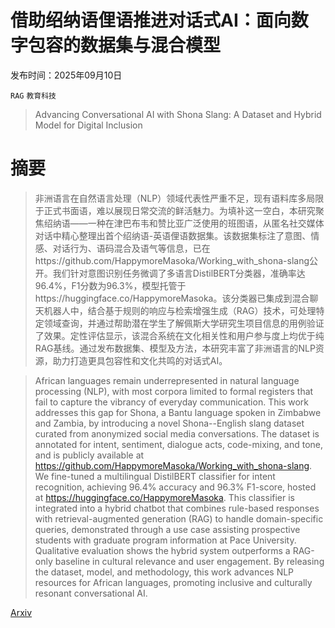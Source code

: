 # 借助绍纳语俚语推进对话式AI：面向数字包容的数据集与混合模型

发布时间：2025年09月10日

`RAG` `教育科技`

> Advancing Conversational AI with Shona Slang: A Dataset and Hybrid Model for Digital Inclusion

# 摘要

> 非洲语言在自然语言处理（NLP）领域代表性严重不足，现有语料库多局限于正式书面语，难以展现日常交流的鲜活魅力。为填补这一空白，本研究聚焦绍纳语——一种在津巴布韦和赞比亚广泛使用的班图语，从匿名社交媒体对话中精心整理出首个绍纳语-英语俚语数据集。该数据集标注了意图、情感、对话行为、语码混合及语气等信息，已在https://github.com/HappymoreMasoka/Working_with_shona-slang公开。我们针对意图识别任务微调了多语言DistilBERT分类器，准确率达96.4%，F1分数为96.3%，模型托管于https://huggingface.co/HappymoreMasoka。该分类器已集成到混合聊天机器人中，结合基于规则的响应与检索增强生成（RAG）技术，可处理特定领域查询，并通过帮助潜在学生了解佩斯大学研究生项目信息的用例验证了效果。定性评估显示，该混合系统在文化相关性和用户参与度上均优于纯RAG基线。通过发布数据集、模型及方法，本研究丰富了非洲语言的NLP资源，助力打造更具包容性和文化共鸣的对话式AI。

> African languages remain underrepresented in natural language processing (NLP), with most corpora limited to formal registers that fail to capture the vibrancy of everyday communication. This work addresses this gap for Shona, a Bantu language spoken in Zimbabwe and Zambia, by introducing a novel Shona--English slang dataset curated from anonymized social media conversations. The dataset is annotated for intent, sentiment, dialogue acts, code-mixing, and tone, and is publicly available at https://github.com/HappymoreMasoka/Working_with_shona-slang. We fine-tuned a multilingual DistilBERT classifier for intent recognition, achieving 96.4\% accuracy and 96.3\% F1-score, hosted at https://huggingface.co/HappymoreMasoka. This classifier is integrated into a hybrid chatbot that combines rule-based responses with retrieval-augmented generation (RAG) to handle domain-specific queries, demonstrated through a use case assisting prospective students with graduate program information at Pace University. Qualitative evaluation shows the hybrid system outperforms a RAG-only baseline in cultural relevance and user engagement. By releasing the dataset, model, and methodology, this work advances NLP resources for African languages, promoting inclusive and culturally resonant conversational AI.

[Arxiv](https://arxiv.org/abs/2509.14249)
